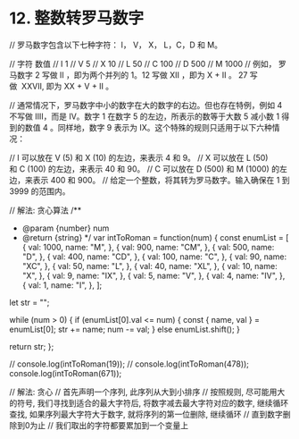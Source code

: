 # 12. 整数转罗马数字

// 罗马数字包含以下七种字符： I， V， X， L，C，D 和 M。

// 字符          数值
// I             1
// V             5
// X             10
// L             50
// C             100
// D             500
// M             1000
// 例如， 罗马数字 2 写做 II ，即为两个并列的 1。12 写做 XII ，即为 X + II 。 27 写做  XXVII, 即为 XX + V + II 。

// 通常情况下，罗马数字中小的数字在大的数字的右边。但也存在特例，例如 4 不写做 IIII，而是 IV。数字 1 在数字 5 的左边，所表示的数等于大数 5 减小数 1 得到的数值 4 。同样地，数字 9 表示为 IX。这个特殊的规则只适用于以下六种情况：

// I 可以放在 V (5) 和 X (10) 的左边，来表示 4 和 9。
// X 可以放在 L (50) 和 C (100) 的左边，来表示 40 和 90。
// C 可以放在 D (500) 和 M (1000) 的左边，来表示 400 和 900。
// 给定一个整数，将其转为罗马数字。输入确保在 1 到 3999 的范围内。

// 解法: 贪心算法
/**
 * @param {number} num
 * @return {string}
 */
var intToRoman = function(num) {
  const enumList = [
    {
      val: 1000,
      name: "M",
    },
    {
      val: 900,
      name: "CM",
    },
    {
      val: 500,
      name: "D",
    },
    {
      val: 400,
      name: "CD",
    },
    {
      val: 100,
      name: "C",
    },
    {
      val: 90,
      name: "XC",
    },
    {
      val: 50,
      name: "L",
    },
    {
      val: 40,
      name: "XL",
    },
    {
      val: 10,
      name: "X",
    },
    {
      val: 9,
      name: "IX",
    },
    {
      val: 5,
      name: "V",
    },
    {
      val: 4,
      name: "IV",
    },
    {
      val: 1,
      name: "I",
    },
  ];

  let str = "";

  while (num > 0) {
    if (enumList[0].val <= num) {
      const { name, val } = enumList[0];
      str += name;
      num -= val;
    } else enumList.shift();
  }

  return str;
};

// console.log(intToRoman(19));
// console.log(intToRoman(478));
console.log(intToRoman(671));

// 解法: 贪心
// 首先声明一个序列, 此序列从大到小排序
// 按照规则, 尽可能用大的符号, 我们寻找到适合的最大字符后, 将数字减去最大字符对应的数字, 继续循环查找, 如果序列最大字符大于数字, 就将序列的第一位删除, 继续循环
// 直到数字删除到0为止
// 我们取出的字符都要累加到一个变量上
